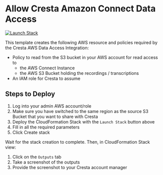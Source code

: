 # Allow Cresta Amazon Connect Data Access

[![Launch Stack](https://s3.amazonaws.com/cloudformation-examples/cloudformation-launch-stack.png)](https://console.aws.amazon.com/cloudformation/home#/stacks/create/review?stackName=allow-cresta-aws-connect&templateURL=https://cresta-cloudformation-template.s3.amazonaws.com/allow-cresta-aws-connect/aws/main.yaml)

This template creates the following AWS resource and policies required by the Cresta AWS Data Access Integration:

- Policy to read from the S3 bucket in your AWS account for read access to
  -  the AWS Connect Instance
  -  the AWS S3 Bucket holding the recordings / transcriptions
- An IAM role for Cresta to assume 

## Steps to Deploy

1. Log into your admin AWS account/role
2. Make sure you have switched to the same region as the source S3 Bucket that you want to share with Cresta
3. Deploy the CloudFormation Stack with the `Launch Stack` button above
4. Fill in all the required parameters
5. Click Create stack

Wait for the stack creation to complete.
Then, in CloudFormation Stack view:

1. Click on the `Outputs` tab
2. Take a screenshot of the outputs
3. Provide the screenshot to your Cresta account manager
